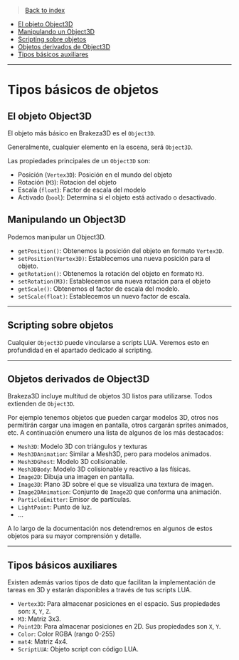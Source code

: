 >[Back to index](https://github.com/rzeronte/brakeza3d/blob/master/doc/00-index.md)

- [El objeto Object3D](#el-objeto-object3d)
- [Manipulando un Object3D](#manipulando-un-object3d)
- [Scripting sobre objetos](#scripting-sobre-objetos)
- [Objetos derivados de Object3D](#objetos-derivados-de-object3d)
- [Tipos básicos auxiliares](#tipos-básicos-auxiliares)

---

# Tipos básicos de objetos

## El objeto Object3D

El objeto más básico en Brakeza3D es el `Object3D`.

Generalmente, cualquier elemento en la escena, será `Object3D`.

Las propiedades principales de un `Object3D` son:

- Posición (`Vertex3D`): Posición en el mundo del objeto
- Rotación (`M3`): Rotacion del objeto
- Escala (`float`): Factor de escala del modelo
- Activado (`bool`): Determina si el objeto está activado o desactivado.

## Manipulando un Object3D

Podemos manipular un Object3D.

- `getPosition()`: Obtenemos la posición del objeto en formato `Vertex3D`.
- `setPosition(Vertex3D)`: Establecemos una nueva posición para el objeto.
- `getRotation()`: Obtenemos la rotación del objeto en formato `M3`.
- `setRotation(M3)`: Establecemos una nueva rotación para el objeto
- `getScale()`: Obtenemos el factor de escala del modelo.
- `setScale(float)`: Establecemos un nuevo factor de escala.

---

## Scripting sobre objetos

Cualquier `Object3D` puede vincularse a scripts LUA. Veremos esto en profundidad en el apartado dedicado
al scripting.

---

## Objetos derivados de Object3D

Brakeza3D incluye multitud de objetos 3D listos para utilizarse. Todos extienden de
`Object3D`.

Por ejemplo tenemos objetos que pueden cargar modelos 3D, otros nos permitirán cargar una imagen en pantalla,
otros cargarán sprites animados, etc. A continuación enumero una lista de algunos de los más destacados:

- `Mesh3D`: Modelo 3D con triángulos y texturas
- `Mesh3DAnimation`: Similar a Mesh3D, pero para modelos animados.
- `Mesh3DGhost`: Modelo 3D colisionable.
- `Mesh3DBody`: Modelo 3D colisionable y reactivo a las físicas.
- `Image2D`: Dibuja una imagen en pantalla.
- `Image3D`: Plano 3D sobre el que se visualiza una textura de imagen.
- `Image2DAnimation`: Conjunto de `Image2D` que conforma una animación.
- `ParticleEmitter`: Emisor de partículas.
- `LightPoint`: Punto de luz.
- ...

A lo largo de la documentación nos detendremos en algunos de estos objetos para su mayor
comprensión y detalle.

---

## Tipos básicos auxiliares

Existen además varios tipos de dato que facilitan la implementación de tareas en 3D y estarán
disponibles a través de tus scripts LUA.

- `Vertex3D`: Para almacenar posiciones en el espacio. Sus propiedades son: `X`, `Y`, `Z`.
- `M3`: Matriz 3x3.
- `Point2D`: Para almacenar posiciones en 2D. Sus propiedades son `X`, `Y`.
- `Color`: Color RGBA (rango 0-255)
- `mat4`: Matriz 4x4.
- `ScriptLUA`: Objeto script con código LUA.
